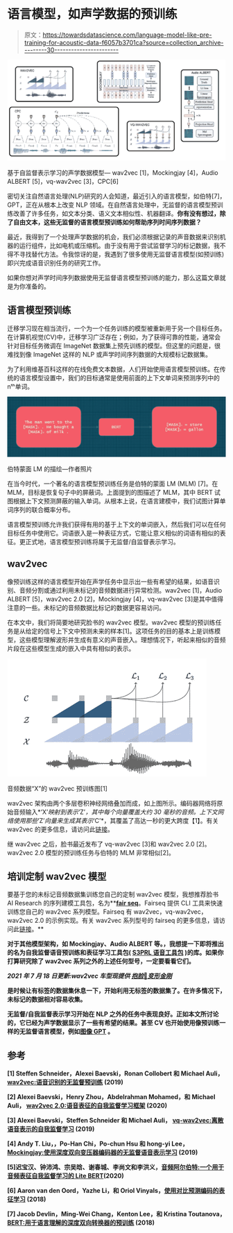 # 语言模型，如声学数据的预训练

> 原文：<https://towardsdatascience.com/language-model-like-pre-training-for-acoustic-data-f6057b3701ca?source=collection_archive---------30----------------------->

![](img/968736ddbeab500442c93546f5e81ea5.png)

基于自监督表示学习的声学数据模型— wav2vec [1]，Mockingjay [4]，Audio ALBERT [5]，vq-wav2vec [3]，CPC[6]

密切关注自然语言处理(NLP)研究的人会知道，最近引入的语言模型，如伯特[7]，GPT，正在从根本上改变 NLP 领域。在自然语言处理中，无监督的语言模型预训练改善了许多任务，如文本分类、语义文本相似性、机器翻译。**你有没有想过，除了自由文本，这些无监督的语言模型预训练如何帮助序列时间序列数据？**

最近，我得到了一个处理声学数据的机会，我们必须根据记录的声音数据来识别机器的运行组件，比如电机或压缩机。由于没有用于尝试监督学习的标记数据，我不得不寻找替代方法。令我惊讶的是，我遇到了很多使用无监督语言模型(如预训练)即兴完成语音识别任务的研究工作。

如果你想对声学时间序列数据使用无监督语言模型预训练的能力，那么这篇文章就是为你准备的。

## 语言模型预训练

迁移学习现在相当流行，一个为一个任务训练的模型被重新用于另一个目标任务。在计算机视觉(CV)中，迁移学习广泛存在；例如，为了获得可靠的性能，通常会针对目标任务微调在 ImageNet 数据集上预先训练的模型。但这里的问题是，很难找到像 ImageNet 这样的 NLP 或声学时间序列数据的大规模标记数据集。

为了利用维基百科这样的在线免费文本数据，人们开始使用语言模型预训练。在传统的语言模型设置中，我们的目标通常是使用前面的上下文单词来预测序列中的 nᵗʰ单词。

![](img/d4b38d5a50acb0e4f0c3a8b9892305d9.png)

伯特蒙面 LM 的描绘—作者照片

在当今时代，一个著名的语言模型预训练任务是伯特的蒙面 LM (MLM) [7]。在 MLM，目标是恢复句子中的屏蔽词。上面提到的图描述了 MLM，其中 BERT 试图根据上下文预测屏蔽的输入单词。从根本上说，在语言建模中，我们试图计算单词序列的联合概率分布。

语言模型预训练允许我们获得有用的基于上下文的单词嵌入，然后我们可以在任何目标任务中使用它。词语嵌入是一种表征方式，它能让意义相似的词语有相似的表征。更正式地，语言模型预训练将属于无监督/自监督表示学习。

## wav2vec

像预训练这样的语言模型开始在声学任务中显示出一些有希望的结果，如语音识别、音频分割或通过利用未标记的音频数据进行异常检测。wav2vec [1]，Audio ALBERT [5]，wav2vec 2.0 [2]，Mockingjay [4]，vq-wav2vec [3]是其中值得注意的一些。未标记的音频数据比标记的数据更容易访问。

在本文中，我们将简要地研究脸书的 wav2vec 模型。wav2vec 模型的预训练任务是从给定的信号上下文中预测未来的样本[1]。这项任务的目的基本上是训练模型，这些模型理解波形并生成有意义的声音嵌入。理想情况下，听起来相似的音频片段在这些模型生成的嵌入中具有相似的表示。

![](img/dd63b77d4449e696ae2a5c600dd5837c.png)

音频数据“X”的 wav2vec 预训练图[1]

wav2vec 架构由两个多层卷积神经网络叠加而成，如上图所示。编码器网络将原始音频输入*‘X’*映射到表示*‘Z’*，其中每个向量覆盖大约 30 毫秒的音频。上下文网络使用那些*‘Z’*向量来生成其表示*‘C’*，其覆盖了高达一秒的更大跨度【1】。有关 wav2vec 的更多信息，请访问此[链接](https://ai.facebook.com/blog/wav2vec-state-of-the-art-speech-recognition-through-self-supervision/)。

继 wav2vec 之后，脸书最近发布了 vq-wav2vec [3]和 wav2vec 2.0 [2]。wav2vec 2.0 模型的预训练任务与伯特的 MLM 非常相似[2]。

## 培训定制 wav2vec 模型

要基于您的未标记音频数据集训练您自己的定制 wav2vec 模型，我想推荐脸书 AI Research 的序列建模工具包，名为**[**fair seq**](https://github.com/pytorch/fairseq)。Fairseq 提供 CLI 工具来快速训练您自己的 wav2vec 系列模型。Fairseq 有 wav2vec，vq-wav2vec，wav2vec 2.0 的示例实现。有关 wav2vec 系列型号的 fairseq 的更多信息，请访问此[链接](https://github.com/pytorch/fairseq/blob/master/examples/wav2vec/README.md)。**

**对于其他模型架构，如 Mockingjay、Audio ALBERT 等。，我想提一下即将推出的名为自我监督语音预训练和表征学习工具包( [**S3PRL 语音工具包**](https://github.com/andi611/Self-Supervised-Speech-Pretraining-and-Representation-Learning) )的库。如果你打算研究除了 wav2vec 系列之外的上述任何型号，一定要看看它们。**

***2021 年 7 月 18 日更新:wav2vec 车型现提供* [*抱脸*🤗*变形金刚*](https://huggingface.co/blog/fine-tune-wav2vec2-english)**

**是时候让有标签的数据集休息一下，开始利用无标签的数据集了。在许多情况下，未标记的数据相对容易收集。**

**无监督/自我监督表示学习开始在 NLP 之外的任务中表现良好。正如本文所讨论的，它已经为声学数据显示了一些有希望的结果。甚至 CV 也开始使用像预训练一样的无监督语言模型，例如[图像 GPT](https://openai.com/blog/image-gpt/) 。**

## **参考**

**[1] Steffen Schneider，Alexei Baevski，Ronan Collobert 和 Michael Auli， [wav2vec:语音识别的无监督预训练](https://arxiv.org/abs/1904.05862) (2019)**

**[2] Alexei Baevski，Henry Zhou，Abdelrahman Mohamed，和 Michael Auli， [wav2vec 2.0:语音表征的自我监督学习框架](https://arxiv.org/abs/2006.11477) (2020)**

**[3] Alexei Baevski，Steffen Schneider 和 Michael Auli， [vq-wav2vec:离散语音表示的自我监督学习](https://arxiv.org/abs/1910.05453) (2019)**

**[4] Andy T. Liu，，Po-Han Chi，Po-chun Hsu 和 hong-yi Lee， [Mockingjay:使用深度双向变压器编码器的无监督语音表示学习](https://arxiv.org/abs/1910.12638) (2019)**

**[5]迟宝汉、钟沛鸿、宗吴晗、谢春城、李尚文和李洪义，[音频阿尔伯特:一个用于音频表征自我监督学习的 Lite BERT](https://arxiv.org/abs/2005.08575)(2020)**

**[6] Aaron van den Oord，Yazhe Li，和 Oriol Vinyals，[使用对比预测编码的表征学习](https://arxiv.org/abs/1807.03748) (2018)**

**[7] Jacob Devlin，Ming-Wei Chang，Kenton Lee，和 Kristina Toutanova， [BERT:用于语言理解的深度双向转换器的预训练](https://arxiv.org/abs/1810.04805) (2018)**